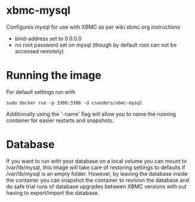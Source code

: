xbmc-mysql
============

Configures mysql for use with XBMC as per wiki.xbmc.org instructions
* bind-address set to 0.0.0.0
* no root password set on mysql (though by default root can not be accessed remotely)

# Running the image
For default settings run with
```
sudo docker run -p 3306:3306 -d csanders/xbmc-mysql
```
Additionally using the '-name' flag will allow you to name the running container for easier restarts and snapshots.


# Database
If you want to run with your database on a local volume you can mount to /var/lib/mysql, this image will take care of restoring settings to defaults if /var/lib/mysql is an empty folder.  However, by leaving the database inside the container you can snapshot the container to revision the database and do safe trial runs of database upgrades between XBMC versions with out having to export/import the database.

